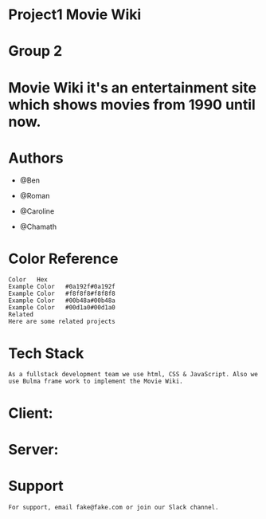 # Project1 Movie Wiki

# Group 2

# Movie Wiki it's an entertainment site which shows movies from 1990 until now.

# Authors
 - @Ben

 - @Roman

 - @Caroline

 - @Chamath

# Color Reference
    Color	Hex
    Example Color	#0a192f#0a192f
    Example Color	#f8f8f8#f8f8f8
    Example Color	#00b48a#00b48a
    Example Color	#00d1a0#00d1a0
    Related
    Here are some related projects


# Tech Stack
    As a fullstack development team we use html, CSS & JavaScript. Also we use Bulma frame work to implement the Movie Wiki.

# Client:

# Server:

# Support
    For support, email fake@fake.com or join our Slack channel.